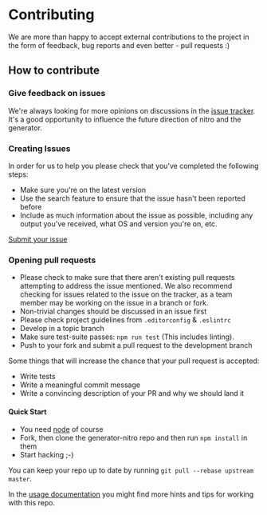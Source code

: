 # Contributing

We are more than happy to accept external contributions to the project
in the form of feedback, bug reports and even better - pull requests :)

## How to contribute

### Give feedback on issues

We're always looking for more opinions on discussions in the [issue tracker](https://github.com/namics/generator-nitro/issues).
It's a good opportunity to influence the future direction of nitro and the generator.

### Creating Issues

In order for us to help you please check that you've completed the following steps:

- Make sure you're on the latest version
- Use the search feature to ensure that the issue hasn't been reported before
- Include as much information about the issue as possible, including
  any output you've received, what OS and version you're on, etc.

[Submit your issue](https://github.com/namics/generator-nitro/issues/new)

### Opening pull requests

- Please check to make sure that there aren't existing pull requests attempting to address the issue mentioned. We also recommend checking for issues related to the issue on the tracker, as a team member may be working on the issue in a branch or fork.
- Non-trivial changes should be discussed in an issue first
- Please check project guidelines from `.editorconfig` & `.eslintrc`
- Develop in a topic branch
- Make sure test-suite passes: `npm run test` (This includes linting).
- Push to your fork and submit a pull request to the development branch

Some things that will increase the chance that your pull request is accepted:

- Write tests
- Write a meaningful commit message
- Write a convincing description of your PR and why we should land it

#### Quick Start

- You need [node](../.node-version) of course
- Fork, then clone the generator-nitro repo and then run `npm install` in them
- Start hacking ;-)

You can keep your repo up to date by running `git pull --rebase upstream master`.

In the [usage documentation](../docs/working-with-this-repo.md) you might find more hints and tips for working with this repo.
